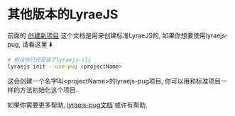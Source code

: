 # 其他版本的LyraeJS

前面的 [创建新项目](getting-started) 这个文档是用来创建标准LyraeJS的, 如果你想要使用lyraejs-pug, 请看这里 :arrow_down:

``` bash
# 假设你已经安装了lyraejs-cli
lyraejs init --use-pug <projectName>
```

这会创建一个名字叫\<projectName\>的lyraejs-pug项目, 你可以用和标准项目一样的方法初始化这个项目.

如果你需要更多帮助, [lyraejs-pug文档](pug/) 或许有帮助.

